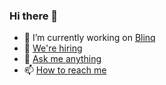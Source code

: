 ### Hi there 👋

- 🔭 I’m currently working on [Blinq](https://www.blinq.me/)
- 🤔 [We're hiring](https://blinq-me.notion.site/blinq-me/Blinq-is-hiring-77cd347b088c49e3a8b140b0f785697c)
- 💬 [Ask me anything](https://github.com/willhackett/willhackett/issues)
- 📫 [How to reach me](https://www.willhackett.com/contact)
